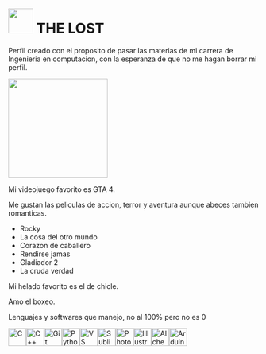 # <img src="https://media.giphy.com/media/v1.Y2lkPWVjZjA1ZTQ3d3ZzdnJ6ZHA5YnB3bjBvbG9oZnZjZzJvMXB6OTVkMDRlNzRnMGphcSZlcD12MV9zdGlja2Vyc19zZWFyY2gmY3Q9cw/p6lfY6RRrs5G7uSOhZ/giphy.gif" width="50"/> THE LOST  

Perfil creado con el proposito de pasar las materias de mi carrera de Ingenieria en computacion, con la esperanza de que no me hagan borrar mi perfil.
 
 <img src="https://media.giphy.com/media/v1.Y2lkPTc5MGI3NjExdTlhYnh4MjR0ejBtZW5yajhzeGl3Ym55bGMwcWptZXh1MW9vZG1jYiZlcD12MV9zdGlja2Vyc19zZWFyY2gmY3Q9cw/PECvcyeYqfCOJkr4W6/giphy.gif" width="200"/>

Mi videojuego favorito es GTA 4.

Me gustan las peliculas de accion, terror y aventura aunque abeces tambien romanticas.

* Rocky
* La cosa del otro mundo
* Corazon de caballero
* Rendirse jamas
* Gladiador 2
* La cruda verdad

Mi helado favorito es el de chicle.

Amo el boxeo.

Lenguajes y softwares que manejo, no al 100% pero no es 0

<p align="left">
<a href="https://docs.microsoft.com/en-us/cpp/?view=msvc-170" target="_blank" rel="noreferrer"><img src="https://raw.githubusercontent.com/danielcranney/readme-generator/main/public/icons/skills/c-colored.svg" alt="C" title="C" width="36" height="36" /></a><a href="https://docs.microsoft.com/en-us/cpp/?view=msvc-170" target="_blank" rel="noreferrer"><img src="https://raw.githubusercontent.com/danielcranney/readme-generator/main/public/icons/skills/cplusplus-colored.svg" alt="C++" title="C++" width="36" height="36" /></a><a href="https://git-scm.com/" target="_blank" rel="noreferrer"><img src="https://raw.githubusercontent.com/danielcranney/readme-generator/main/public/icons/skills/git-colored.svg" alt="Git" title="Git" width="36" height="36" /></a><a href="https://www.python.org/" target="_blank" rel="noreferrer"><img src="https://raw.githubusercontent.com/danielcranney/readme-generator/main/public/icons/skills/python-colored.svg" alt="Python" title="Python" width="36" height="36" /></a><a href="https://code.visualstudio.com/" target="_blank" rel="noreferrer"><img src="https://raw.githubusercontent.com/danielcranney/readme-generator/main/public/icons/skills/visualstudiocode-colored.svg" alt="VS Code" title="VS Code" width="36" height="36" /></a><a href="https://www.sublimetext.com/index2" target="_blank" rel="noreferrer"><img src="https://raw.githubusercontent.com/danielcranney/readme-generator/main/public/icons/skills/sublimetext-colored.svg" alt="Sublime Text" title="Sublime Text" width="36" height="36" /></a><a href="https://www.adobe.com/uk/products/photoshop.html" target="_blank" rel="noreferrer"><img src="https://raw.githubusercontent.com/danielcranney/readme-generator/main/public/icons/skills/photoshop-colored-dark.svg" alt="Photoshop" title="Photoshop" width="36" height="36" /></a><a href="https://www.adobe.com/uk/products/illustrator.html" target="_blank" rel="noreferrer"><img src="https://raw.githubusercontent.com/danielcranney/readme-generator/main/public/icons/skills/illustrator-colored-dark.svg" alt="Illustrator" title="Illustrator" width="36" height="36" /></a><a href="https://docs.alchemy.com/alchemy/documentation/alchemy-web3" target="_blank" rel="noreferrer"><img src="https://raw.githubusercontent.com/danielcranney/readme-generator/main/public/icons/skills/alchemy-colored.svg" alt="Alchemy" title="Alchemy" width="36" height="36" /></a><a href="https://store.arduino.cc/?gclid=Cj0KCQjw2eilBhCCARIsAG0Pf8uueBifykWcsSS4LPESeGQfxGVKJYnzV7bz471XfknQJy_1VINVWM8aAkLtEALw_wcB" target="_blank" rel="noreferrer"><img src="https://raw.githubusercontent.com/danielcranney/readme-generator/main/public/icons/skills/arduino-colored.svg" alt="Arduino" title="Arduino" width="36" height="36" /></a> </p>

